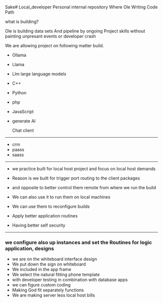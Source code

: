 Sake# Local_developer
Personal internal repository Where Ole Writing Code Path



what is building?

Ole is building data sets
And pipeline by ongoing
Project skills without painting
unpresant events or developer crash


We are allowing project on following matter build.

- Ollama
- Llama
- Llm large language models
- C++
- Python
- php
- JavaScript
- generate AI

  Chat client


--------------

- crm
- paass 
- saass

-------------


- we practice built for local host project and focus on local host demands

- Reason is we built for trigger port routing to the client packages
- and opposite to better control them remote from where we run the build
- We can also use it to run them on local machines
- We can use them to reconfigure builds
- Apply better application routines
- Having better self security


--------------

### we configure also up instances and set the Routines for logic application, designs

- we are on the whiteboard interface design
- We put down the sign on whiteboard
- We included in the app frame
- We select the natural fitting phone template
- with developer testing in combination with database apps
- we can figure custom coding
- Making God fit separately functions
- We are making server less local host bills
  
